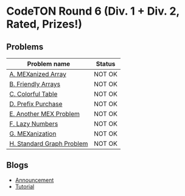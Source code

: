 # CodeTON Round 6 (Div. 1 + Div. 2, Rated, Prizes!)

## Problems

|Problem name|Status|
|------------|---------|
| [A. MEXanized Array](problems/A._MEXanized_Array.md)|NOT OK|
| [B. Friendly Arrays](problems/B._Friendly_Arrays.md)|NOT OK|
| [C. Colorful Table](problems/C._Colorful_Table.md)|NOT OK|
| [D. Prefix Purchase](problems/D._Prefix_Purchase.md)|NOT OK|
| [E. Another MEX Problem](problems/E._Another_MEX_Problem.md)|NOT OK|
| [F. Lazy Numbers](problems/F._Lazy_Numbers.md)|NOT OK|
| [G. MEXanization](problems/G._MEXanization.md)|NOT OK|
| [H. Standard Graph Problem](problems/H._Standard_Graph_Problem.md)|NOT OK|
## Blogs

- [Announcement](blogs/Announcement.md)
- [Tutorial](blogs/Tutorial.md)
